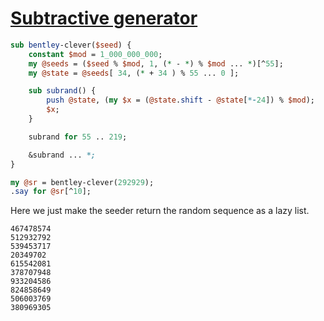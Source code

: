 [1]: https://rosettacode.org/wiki/Subtractive_generator

# [Subtractive generator][1]



```perl
sub bentley-clever($seed) {
    constant $mod = 1_000_000_000;
    my @seeds = ($seed % $mod, 1, (* - *) % $mod ... *)[^55];
    my @state = @seeds[ 34, (* + 34 ) % 55 ... 0 ];

    sub subrand() {
        push @state, (my $x = (@state.shift - @state[*-24]) % $mod);
        $x;
    }

    subrand for 55 .. 219;

    &subrand ... *;
}

my @sr = bentley-clever(292929);
.say for @sr[^10];
```


Here we just make the seeder return the random sequence as a lazy list.


```
467478574
512932792
539453717
20349702
615542081
378707948
933204586
824858649
506003769
380969305
```
